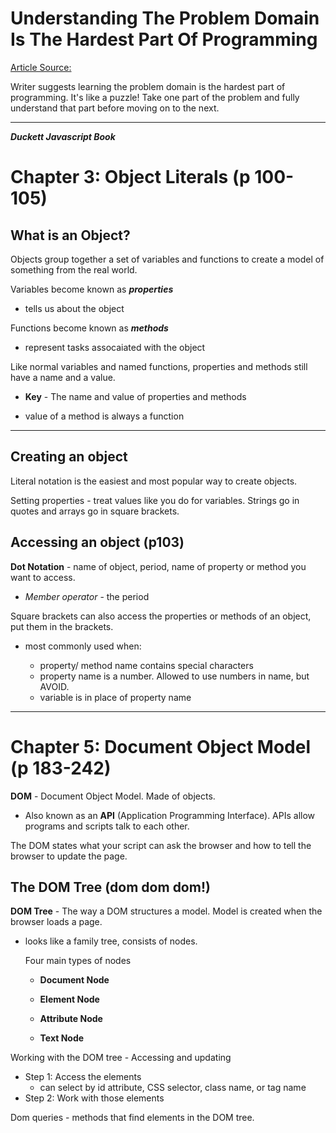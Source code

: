 # Understanding The Problem Domain Is The Hardest Part Of Programming
[Article Source:](https://simpleprogrammer.com/understanding-the-problem-domain-is-the-hardest-part-of-programming)  

Writer suggests learning the problem domain is the hardest part of programming. It's like a puzzle!
Take one part of the problem and fully understand that part before moving on to the next.

----
***Duckett Javascript Book***

# Chapter 3: Object Literals (p 100-105)

## What is an Object?

Objects group together a set of variables and functions to create a model of something from the real world.

Variables become known as ***properties***
  
- tells us about the object

Functions become known as ***methods***
  
- represent tasks assocaiated with the object  

Like normal variables and named functions, properties and methods still have a name and a value.

- **Key** - The name and value of properties and methods

- value of a method is always a function
-----
## Creating an object

Literal notation is the easiest and most popular way to create objects.

Setting properties - treat values like you do for variables. Strings go in quotes and arrays go in square brackets.

## Accessing an object (p103)

**Dot Notation** - name of object, period, name of property or method you want to access.

- _Member operator_ - the period

Square brackets can also access the properties or methods of an object, put them in the brackets.

- most commonly used when:
  
  - property/ method name contains special characters
  - property name is a number. Allowed to use numbers in name, but AVOID. 
  - variable is in place of property name

---
# Chapter 5: Document Object Model (p 183-242)

**DOM** - Document Object Model. Made of objects.

- Also known as an **API** (Application Programming Interface). APIs allow programs and scripts talk to each other.

The DOM states what your script can ask the browser and how to tell the browser to update the page.

## The DOM Tree (dom dom dom!)

**DOM Tree** - The way a DOM structures a model. Model is created when the browser loads a page.
  
- looks like a family tree, consists of nodes.
  
   Four main types of nodes

    - **Document Node**

    - **Element Node**

    - **Attribute Node**

    - **Text Node**

Working with the DOM tree - Accessing and updating

- Step 1: Access the elements
  * can select by id attribute, CSS selector, class name, or tag name
- Step 2: Work with those elements  

Dom queries - methods that find elements in the DOM tree.
